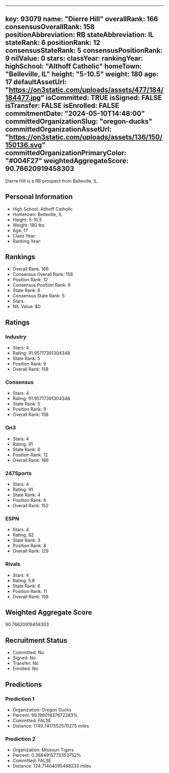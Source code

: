 ---
  key: 93079
  name: "Dierre Hill"
  overallRank: 166
  consensusOverallRank: 158
  positionAbbreviation: RB
  stateAbbreviation: IL
  stateRank: 6
  positionRank: 12
  consensusStateRank: 5
  consensusPositionRank: 9
  nilValue: 0
  stars: 
  classYear: 
  rankingYear: 
  highSchool: "Althoff Catholic"
  homeTown: "Belleville, IL"
  height: "5-10.5"
  weight: 180
  age: 17
  defaultAssetUrl: "https://on3static.com/uploads/assets/477/184/184477.jpg"
  isCommitted: TRUE
  isSigned: FALSE
  isTransfer: FALSE
  isEnrolled: FALSE
  commitmentDate: "2024-05-10T14:48:00"
  committedOrganizationSlug: "oregon-ducks"
  committedOrganizationAssetUrl: "https://on3static.com/uploads/assets/136/150/150136.svg"
  committedOrganizationPrimaryColor: "#004F27"
  weightedAggregateScore: 90.76620919458303
  ---
  
  Dierre Hill is a RB prospect from Belleville, IL.
  
  ## Personal Information
  - High School: Althoff Catholic
  - Hometown: Belleville, IL
  - Height: 5-10.5
  - Weight: 180 lbs
  - Age: 17
  - Class Year: 
  - Ranking Year: 
  
  ## Rankings
  - Overall Rank: 166
  - Consensus Overall Rank: 158
  - Position Rank: 12
  - Consensus Position Rank: 9
  - State Rank: 6
  - Consensus State Rank: 5
  - Stars: 
  - NIL Value: $0
  
  ## Ratings
  
  ### Industry
  - Stars: 4
  - Rating: 91.95717391304348
  - State Rank: 5
  - Position Rank: 9
  - Overall Rank: 158
  
  ### Consensus
  - Stars: 4
  - Rating: 91.95717391304348
  - State Rank: 5
  - Position Rank: 9
  - Overall Rank: 158
  
  ### On3
  - Stars: 4
  - Rating: 91
  - State Rank: 6
  - Position Rank: 12
  - Overall Rank: 166
  
  ### 247Sports
  - Stars: 4
  - Rating: 91
  - State Rank: 4
  - Position Rank: 6
  - Overall Rank: 152
  
  ### ESPN
  - Stars: 4
  - Rating: 82
  - State Rank: 3
  - Position Rank: 8
  - Overall Rank: 129
  
  ### Rivals
  - Stars: 4
  - Rating: 5.8
  - State Rank: 6
  - Position Rank: 11
  - Overall Rank: 158
  
  ## Weighted Aggregate Score
  90.76620919458303
  
  ## Recruitment Status
  - Committed: No
  - Signed: No
  - Transfer: No
  - Enrolled: No
  
  
  
  ## Predictions
  
  ### Prediction 1
  - Organization: Oregon Ducks
  - Percent: 99.19601837672283%
  - Committed: FALSE
  - Distance: 1749.7417552570275 miles
  
  ### Prediction 2
  - Organization: Missouri Tigers
  - Percent: 0.3684915773353752%
  - Committed: FALSE
  - Distance: 124.71404095468233 miles
  
